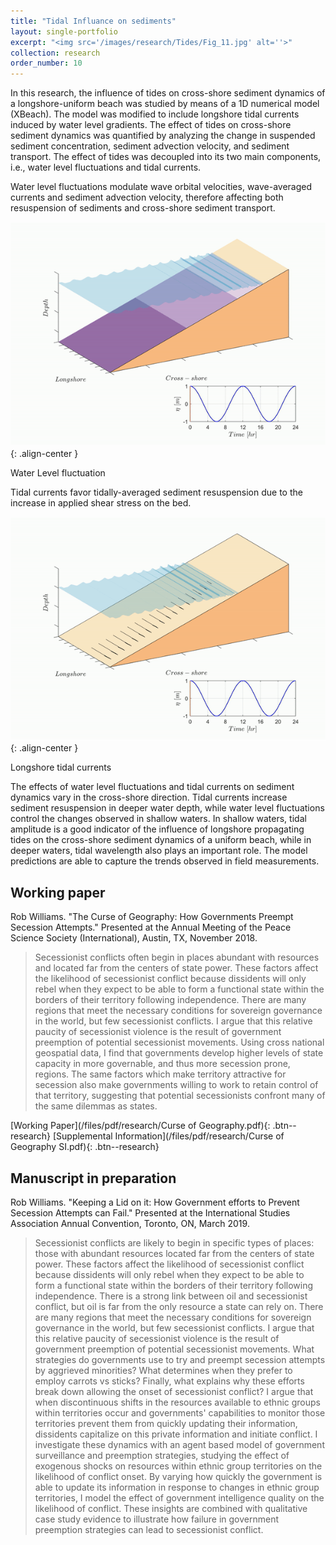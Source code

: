 ```yaml
---
title: "Tidal Influance on sediments"
layout: single-portfolio
excerpt: "<img src='/images/research/Tides/Fig_11.jpg' alt=''>"
collection: research
order_number: 10
---
```


In this research, the influence of tides on cross-shore sediment dynamics of a longshore-uniform beach was studied by means of a 1D numerical model (XBeach). The model was modified to include longshore tidal currents induced by water level gradients. The effect of tides on cross-shore sediment dynamics was quantified by analyzing the change in suspended sediment concentration, sediment advection velocity, and sediment transport. The effect of tides was decoupled into its two main components, i.e., water level fluctuations and tidal currents. 

Water level fluctuations modulate wave orbital velocities, wave-averaged currents and sediment advection velocity, therefore affecting both resuspension of sediments and cross-shore sediment transport.

![](/images/research/Tides/WLvid.gif){: .align-center }

<figcaption>
Water Level fluctuation
</figcaption>


Tidal currents favor tidally-averaged sediment resuspension due to the increase in applied shear stress on the bed.

![](/images/research/Tides/Curvid1.gif){: .align-center }

<figcaption>
Longshore tidal currents
</figcaption>

The effects of water level fluctuations and tidal currents on sediment dynamics vary in the cross-shore direction.
Tidal currents increase sediment resuspension in deeper water depth, while water level fluctuations control the changes observed in shallow waters. In shallow waters, tidal amplitude is a good indicator of the influence of longshore propagating tides on the cross-shore sediment dynamics of a uniform beach, while in deeper waters, tidal wavelength also plays an important role. The model predictions are able to capture the trends observed in field measurements.

## Working paper

Rob Williams. "The Curse of Geography: How Governments Preempt Secession Attempts." Presented at the Annual Meeting of the Peace Science Society (International), Austin, TX, November 2018.

> Secessionist conflicts often begin in places abundant with resources and located far from the centers of state power. These factors affect the likelihood of secessionist conflict because dissidents will only rebel when they expect to be able to form a functional state within the borders of their territory following independence. There are many regions that meet the necessary conditions for sovereign governance in the world, but few secessionist conflicts. I argue that this relative paucity of secessionist violence is the result of government preemption of potential secessionist movements. Using cross national geospatial data, I find that governments develop higher levels of state capacity in more governable, and thus more secession prone, regions. The same factors which make territory attractive for secession also make governments willing to work to retain control of that territory, suggesting that potential secessionists confront many of the same dilemmas as states.

[Working Paper](/files/pdf/research/Curse of Geography.pdf){: .btn--research} [Supplemental Information](/files/pdf/research/Curse of Geography SI.pdf){: .btn--research}

## Manuscript in preparation

Rob Williams. "Keeping a Lid on it: How Government efforts to Prevent Secession Attempts can Fail." Presented at the International Studies Association Annual Convention, Toronto, ON, March 2019.

> Secessionist conflicts are likely to begin in specific types of places: those with abundant resources located far from the centers of state power. These factors affect the likelihood of secessionist conflict because dissidents will only rebel when they expect to be able to form a functional state within the borders of their territory following independence. There is a strong link between oil and secessionist conflict, but oil is far from the only resource a state can rely on. There are many regions that meet the necessary conditions for sovereign governance in the world, but few secessionist conflicts. I argue that this relative paucity of secessionist violence is the result of government preemption of potential secessionist movements. What strategies do governments use to try and preempt secession attempts by aggrieved minorities? What determines when they prefer to employ carrots vs sticks? Finally, what explains why these efforts break down allowing the onset of secessionist conflict? I argue that when discontinuous shifts in the resources available to ethnic groups within territories occur and governments' capabilities to monitor those territories prevent them from quickly updating their information, dissidents capitalize on this private information and initiate conflict. I investigate these dynamics with an agent based model of government surveillance and preemption strategies, studying the effect of exogenous shocks on resources within ethnic group territories on the likelihood of conflict onset. By varying how quickly the government is able to update its information in response to changes in ethnic group territories, I model the effect of government intelligence quality on the likelihood of conflict. These insights are combined with qualitative case study evidence to illustrate how failure in government preemption strategies can lead to secessionist conflict.
